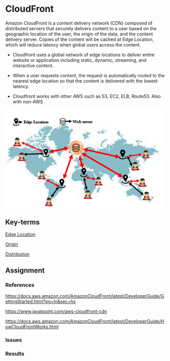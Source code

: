 # CloudFront

Amazon CloudFront is a content delivery network (CDN) composed of distributed servers that securely delivers content to a user based on the geographic location of the user, the origin of the data, and the content delivery server. Copies of the content will be cached at Edge Location, which will reduce latency when global users access the content.

* Cloudfront uses a global network of edge locations to deliver entire website or application including static, dynamic, streaming, and interactive content.

* When a user requests content, the request is automatically routed to the nearest edge location so that the content is delivered with the lowest latency.

* Cloudfront works with other AWS such as S3, EC2, ELB, Route53. Also with non-AWS



![](../00_includes/wk04/cloudfront.png)

## Key-terms
[Edge Location](https://github.com/techgrounds/cloud-6-repo-NederLANA/blob/main/beschrijvingen/aws-cloud-glossary.md#edge-location)

[Origin](https://github.com/techgrounds/cloud-6-repo-NederLANA/blob/main/beschrijvingen/aws-cloud-glossary.md#origin)

[Distribution](https://github.com/techgrounds/cloud-6-repo-NederLANA/blob/main/beschrijvingen/aws-cloud-glossary.md#distribution)

## Assignment


### References
https://docs.aws.amazon.com/AmazonCloudFront/latest/DeveloperGuide/GettingStarted.html?pg=ln&sec=hs

https://www.javatpoint.com/aws-cloudfront-cdn

https://docs.aws.amazon.com/AmazonCloudFront/latest/DeveloperGuide/HowCloudFrontWorks.html

### Issues


### Results
